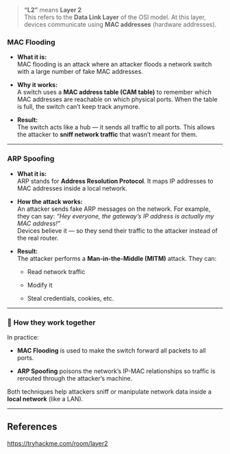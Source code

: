 > **“L2”** means **Layer 2**  
> This refers to the **Data Link Layer** of the OSI model. At this layer, devices communicate using **MAC addresses** (hardware addresses).

### MAC Flooding

- **What it is:**  
    MAC flooding is an attack where an attacker floods a network switch with a large number of fake MAC addresses.
    
- **Why it works:**  
    A switch uses a **MAC address table (CAM table)** to remember which MAC addresses are reachable on which physical ports. When the table is full, the switch can’t keep track anymore.
    
- **Result:**  
    The switch acts like a hub — it sends all traffic to all ports. This allows the attacker to **sniff network traffic** that wasn’t meant for them.
    

---

### ARP Spoofing

- **What it is:**  
    ARP stands for **Address Resolution Protocol**. It maps IP addresses to MAC addresses inside a local network.
    
- **How the attack works:**  
    An attacker sends fake ARP messages on the network. For example, they can say: _“Hey everyone, the gateway’s IP address is actually my MAC address!”_  
    Devices believe it — so they send their traffic to the attacker instead of the real router.
    
- **Result:**  
    The attacker performs a **Man-in-the-Middle (MITM)** attack. They can:
    
    - Read network traffic
        
    - Modify it
        
    - Steal credentials, cookies, etc.
        

---

### 🔗 **How they work together**

In practice:

- **MAC Flooding** is used to make the switch forward all packets to all ports.
    
- **ARP Spoofing** poisons the network’s IP-MAC relationships so traffic is rerouted through the attacker’s machine.
    

Both techniques help attackers sniff or manipulate network data inside a **local network** (like a LAN).

---

## References

https://tryhackme.com/room/layer2
